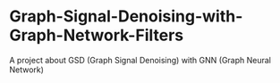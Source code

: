 # Graph-Signal-Denoising-with-Graph-Network-Filters
A project about GSD (Graph Signal Denoising) with GNN (Graph Neural Network)
